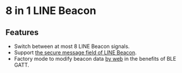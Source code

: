 # 8 in 1 LINE Beacon

## Features

* Switch between at most 8 LINE Beacon signals.
* Support [the secure message field of LINE Beacon](https://developers.line.biz/zh-hant/docs/messaging-api/beacon-device-spec/).
* Factory mode to modify beacon data [by web](https://taichunmin.idv.tw/pug/line-octobeacon.html) in the benefits of BLE GATT.
